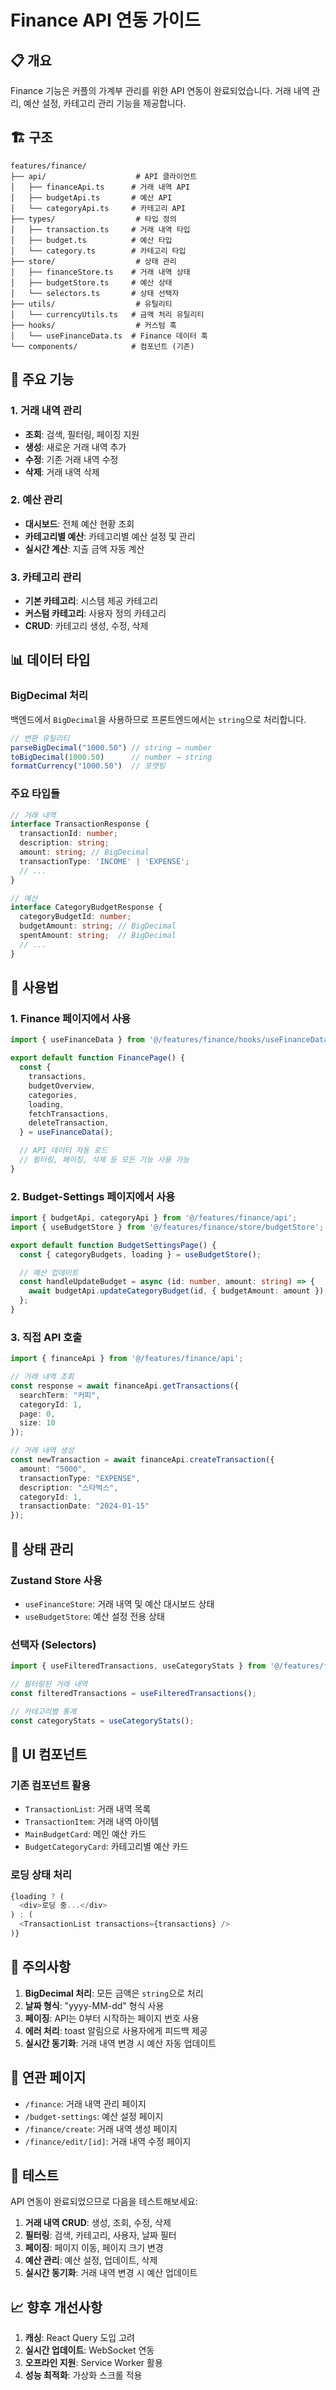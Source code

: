 # Finance API 연동 가이드

## 📋 개요

Finance 기능은 커플의 가계부 관리를 위한 API 연동이 완료되었습니다. 거래 내역 관리, 예산 설정, 카테고리 관리 기능을 제공합니다.

## 🏗️ 구조

```
features/finance/
├── api/                    # API 클라이언트
│   ├── financeApi.ts      # 거래 내역 API
│   ├── budgetApi.ts       # 예산 API
│   └── categoryApi.ts     # 카테고리 API
├── types/                  # 타입 정의
│   ├── transaction.ts     # 거래 내역 타입
│   ├── budget.ts          # 예산 타입
│   └── category.ts        # 카테고리 타입
├── store/                  # 상태 관리
│   ├── financeStore.ts    # 거래 내역 상태
│   ├── budgetStore.ts     # 예산 상태
│   └── selectors.ts       # 상태 선택자
├── utils/                  # 유틸리티
│   └── currencyUtils.ts   # 금액 처리 유틸리티
├── hooks/                  # 커스텀 훅
│   └── useFinanceData.ts  # Finance 데이터 훅
└── components/            # 컴포넌트 (기존)
```

## 🔧 주요 기능

### 1. 거래 내역 관리
- **조회**: 검색, 필터링, 페이징 지원
- **생성**: 새로운 거래 내역 추가
- **수정**: 기존 거래 내역 수정
- **삭제**: 거래 내역 삭제

### 2. 예산 관리
- **대시보드**: 전체 예산 현황 조회
- **카테고리별 예산**: 카테고리별 예산 설정 및 관리
- **실시간 계산**: 지출 금액 자동 계산

### 3. 카테고리 관리
- **기본 카테고리**: 시스템 제공 카테고리
- **커스텀 카테고리**: 사용자 정의 카테고리
- **CRUD**: 카테고리 생성, 수정, 삭제

## 📊 데이터 타입

### BigDecimal 처리
백엔드에서 `BigDecimal`을 사용하므로 프론트엔드에서는 `string`으로 처리합니다.

```typescript
// 변환 유틸리티
parseBigDecimal("1000.50") // string → number
toBigDecimal(1000.50)      // number → string
formatCurrency("1000.50")  // 포맷팅
```

### 주요 타입들
```typescript
// 거래 내역
interface TransactionResponse {
  transactionId: number;
  description: string;
  amount: string; // BigDecimal
  transactionType: 'INCOME' | 'EXPENSE';
  // ...
}

// 예산
interface CategoryBudgetResponse {
  categoryBudgetId: number;
  budgetAmount: string; // BigDecimal
  spentAmount: string;  // BigDecimal
  // ...
}
```

## 🚀 사용법

### 1. Finance 페이지에서 사용

```typescript
import { useFinanceData } from '@/features/finance/hooks/useFinanceData';

export default function FinancePage() {
  const {
    transactions,
    budgetOverview,
    categories,
    loading,
    fetchTransactions,
    deleteTransaction,
  } = useFinanceData();

  // API 데이터 자동 로드
  // 필터링, 페이징, 삭제 등 모든 기능 사용 가능
}
```

### 2. Budget-Settings 페이지에서 사용

```typescript
import { budgetApi, categoryApi } from '@/features/finance/api';
import { useBudgetStore } from '@/features/finance/store/budgetStore';

export default function BudgetSettingsPage() {
  const { categoryBudgets, loading } = useBudgetStore();

  // 예산 업데이트
  const handleUpdateBudget = async (id: number, amount: string) => {
    await budgetApi.updateCategoryBudget(id, { budgetAmount: amount });
  };
}
```

### 3. 직접 API 호출

```typescript
import { financeApi } from '@/features/finance/api';

// 거래 내역 조회
const response = await financeApi.getTransactions({
  searchTerm: "커피",
  categoryId: 1,
  page: 0,
  size: 10
});

// 거래 내역 생성
const newTransaction = await financeApi.createTransaction({
  amount: "5000",
  transactionType: "EXPENSE",
  description: "스타벅스",
  categoryId: 1,
  transactionDate: "2024-01-15"
});
```

## 🔄 상태 관리

### Zustand Store 사용
- `useFinanceStore`: 거래 내역 및 예산 대시보드 상태
- `useBudgetStore`: 예산 설정 전용 상태

### 선택자 (Selectors)
```typescript
import { useFilteredTransactions, useCategoryStats } from '@/features/finance/store/selectors';

// 필터링된 거래 내역
const filteredTransactions = useFilteredTransactions();

// 카테고리별 통계
const categoryStats = useCategoryStats();
```

## 🎨 UI 컴포넌트

### 기존 컴포넌트 활용
- `TransactionList`: 거래 내역 목록
- `TransactionItem`: 거래 내역 아이템
- `MainBudgetCard`: 메인 예산 카드
- `BudgetCategoryCard`: 카테고리별 예산 카드

### 로딩 상태 처리
```typescript
{loading ? (
  <div>로딩 중...</div>
) : (
  <TransactionList transactions={transactions} />
)}
```

## 📝 주의사항

1. **BigDecimal 처리**: 모든 금액은 `string`으로 처리
2. **날짜 형식**: "yyyy-MM-dd" 형식 사용
3. **페이징**: API는 0부터 시작하는 페이지 번호 사용
4. **에러 처리**: toast 알림으로 사용자에게 피드백 제공
5. **실시간 동기화**: 거래 내역 변경 시 예산 자동 업데이트

## 🔗 연관 페이지

- `/finance`: 거래 내역 관리 페이지
- `/budget-settings`: 예산 설정 페이지
- `/finance/create`: 거래 내역 생성 페이지
- `/finance/edit/[id]`: 거래 내역 수정 페이지

## 🧪 테스트

API 연동이 완료되었으므로 다음을 테스트해보세요:

1. **거래 내역 CRUD**: 생성, 조회, 수정, 삭제
2. **필터링**: 검색, 카테고리, 사용자, 날짜 필터
3. **페이징**: 페이지 이동, 페이지 크기 변경
4. **예산 관리**: 예산 설정, 업데이트, 삭제
5. **실시간 동기화**: 거래 내역 변경 시 예산 업데이트

## 📈 향후 개선사항

1. **캐싱**: React Query 도입 고려
2. **실시간 업데이트**: WebSocket 연동
3. **오프라인 지원**: Service Worker 활용
4. **성능 최적화**: 가상화 스크롤 적용

